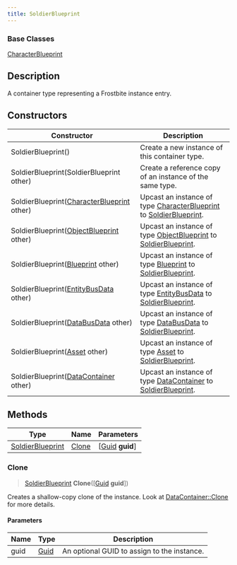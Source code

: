 ```yaml
---
title: SoldierBlueprint
---
```

### Base Classes

[CharacterBlueprint](/vext/ref/fb/characterblueprint/)

## Description

A container type representing a Frostbite instance entry.

## Constructors

| Constructor                                                                 | Description                                                                                                             |
| --------------------------------------------------------------------------- | ----------------------------------------------------------------------------------------------------------------------- |
| SoldierBlueprint()                                                          | Create a new instance of this container type.                                                                           |
| SoldierBlueprint(SoldierBlueprint other)                                    | Create a reference copy of an instance of the same type.                                                                |
| SoldierBlueprint([CharacterBlueprint](/vext/ref/fb/characterblueprint/) other)            | Upcast an instance of type [CharacterBlueprint](/vext/ref/fb/characterblueprint/) to [SoldierBlueprint](/vext/ref/fb/soldierblueprint/).            |
| SoldierBlueprint([ObjectBlueprint](/vext/ref/fb/objectblueprint/) other)                  | Upcast an instance of type [ObjectBlueprint](/vext/ref/fb/objectblueprint/) to [SoldierBlueprint](/vext/ref/fb/soldierblueprint/).                  |
| SoldierBlueprint([Blueprint](/vext/ref/fb/blueprint/) other)                              | Upcast an instance of type [Blueprint](/vext/ref/fb/blueprint/) to [SoldierBlueprint](/vext/ref/fb/soldierblueprint/).                              |
| SoldierBlueprint([EntityBusData](/vext/ref/fb/entitybusdata/) other)                      | Upcast an instance of type [EntityBusData](/vext/ref/fb/entitybusdata/) to [SoldierBlueprint](/vext/ref/fb/soldierblueprint/).                      |
| SoldierBlueprint([DataBusData](/vext/ref/fb/databusdata/) other)                          | Upcast an instance of type [DataBusData](/vext/ref/fb/databusdata/) to [SoldierBlueprint](/vext/ref/fb/soldierblueprint/).                          |
| SoldierBlueprint([Asset](/vext/ref/fb/asset/) other)                                      | Upcast an instance of type [Asset](/vext/ref/fb/asset/) to [SoldierBlueprint](/vext/ref/fb/soldierblueprint/).                                      |
| SoldierBlueprint([DataContainer](/vext/ref/shared/class/datacontainer) other) | Upcast an instance of type [DataContainer](/vext/ref/shared/class/datacontainer) to [SoldierBlueprint](/vext/ref/fb/soldierblueprint/). |

## Methods

| Type                                 | Name            | Parameters                                     |
| ------------------------------------ | --------------- | ---------------------------------------------- |
| [SoldierBlueprint](/vext/ref/fb/soldierblueprint/) | [Clone](#clone) | \[[Guid](/vext/ref/shared/class/guid) **guid**\] |

### Clone

> [SoldierBlueprint](/vext/ref/fb/soldierblueprint/) **Clone**(\[[Guid](/vext/ref/shared/class/guid) **guid**\])

Creates a shallow-copy clone of the instance. Look at [DataContainer::Clone](/vext/ref/shared/class/datacontainer#clone) for more details.

#### Parameters

| Name | Type         | Description                                 |
| ---- | ------------ | ------------------------------------------- |
| guid | [Guid](/vext/ref/shared/class/guid/) | An optional GUID to assign to the instance. |
